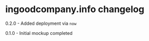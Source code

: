 # ingoodcompany.info changelog
0.2.0 - Added deployment via `now`

0.1.0 - Initial mockup completed
